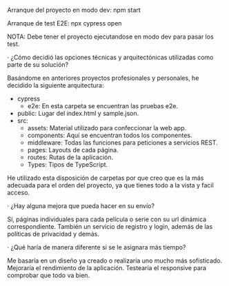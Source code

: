 Arranque del proyecto en modo dev:
npm start

Arranque de test E2E:
npx cypress open

NOTA: Debe tener el proyecto ejecutandose en modo dev para pasar los test.

· ¿Cómo decidió las opciones técnicas y arquitectónicas utilizadas como parte de su solución?

Basándome en anteriores proyectos profesionales y personales, he decidido la siguiente arquitectura:
- cypress
    - e2e: En esta carpeta se encuentran las pruebas e2e.
- public: Lugar del index.html y sample.json.
- src:
    - assets: Material utilizado para confeccionar la web app.
    - components: Aquí se encuentran todos los componentes.
    - middleware: Todas las funciones para peticiones a servicios REST.
    - pages: Layouts de cada página.  
    - routes: Rutas de la aplicación.
    - Types: Tipos de TypeScript.  

He utilizado esta disposición de carpetas por que creo que es la más adecuada para el orden del proyecto, ya que tienes todo a la vista y facil acceso.    

· ¿Hay alguna mejora que pueda hacer en su envío?

Sí, páginas individuales para cada película o serie con su url dinámica correspondiente. También un servicio de registro y login, además de las políticas de privacidad y demás.

· ¿Qué haría de manera diferente si se le asignara más tiempo?

Me basaría en un diseño ya creado o realizaria uno mucho más sofisticado. Mejoraría el rendimiento de la aplicación. Testearía el responsive para comprobar que todo va bien.